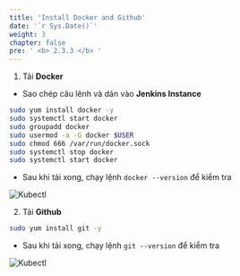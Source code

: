 ```yaml
---
title: 'Install Docker and Github'
date: '`r Sys.Date()`'
weight: 3
chapter: false
pre: ' <b> 2.3.3 </b> '
---
```


1. Tải **Docker**

- Sao chép câu lênh và dán vào **Jenkins Instance**

```bash
sudo yum install docker -y
sudo systemctl start docker
sudo groupadd docker
sudo usermod -a -G docker $USER
sudo chmod 666 /var/run/docker.sock
sudo systemctl stop docker
sudo systemctl start docker
```

- Sau khi tải xong, chạy lệnh `docker --version` để kiểm tra

![Kubectl](/images/2.prerequisite/2.3.3-downloaddocker.png)

2. Tải **Github**

```bash
sudo yum install git -y
```

- Sau khi tải xong, chạy lệnh `git --version` để kiểm tra

![Kubectl](/images/2.prerequisite/2.3.3-downloadgithub.png)
